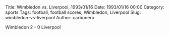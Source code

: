 Title: Wimbledon vs. Liverpool, 1993/01/16
Date: 1993/01/16 00:00
Category: sports
Tags: football, football scores, Wimbledon, Liverpool
Slug: wimbledon-vs-liverpool
Author: carbonero


Wimbledon 2 - 0 Liverpool
